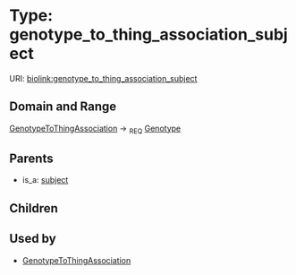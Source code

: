 
# Type: genotype_to_thing_association_subject




URI: [biolink:genotype_to_thing_association_subject](https://w3id.org/biolink/vocab/genotype_to_thing_association_subject)


## Domain and Range

[GenotypeToThingAssociation](GenotypeToThingAssociation.md) ->  <sub>REQ</sub> [Genotype](Genotype.md)

## Parents

 *  is_a: [subject](subject.md)

## Children


## Used by

 * [GenotypeToThingAssociation](GenotypeToThingAssociation.md)
